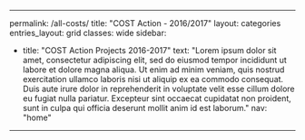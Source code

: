 ---

permalink: /all-costs/
title: "COST Action - 2016/2017"
layout: categories
entries_layout: grid
classes: wide
sidebar:
  - title: "COST Action Projects 2016-2017"
    text: "Lorem ipsum dolor sit amet, consectetur adipiscing elit, sed do eiusmod tempor incididunt ut labore et dolore magna aliqua. Ut enim ad minim veniam, quis nostrud exercitation ullamco laboris nisi ut aliquip ex ea commodo consequat. Duis aute irure dolor in reprehenderit in voluptate velit esse cillum dolore eu fugiat nulla pariatur. Excepteur sint occaecat cupidatat non proident, sunt in culpa qui officia deserunt mollit anim id est laborum."
  nav: "home"

---
